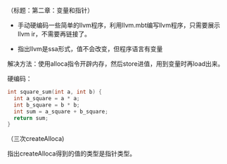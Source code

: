 
（标题：第二章：变量和指针）

- 手动硬编码一些简单的llvm程序，利用llvm.mbt编写llvm程序，只需要展示llvm ir，不需要再链接了。

- 指出llvm是ssa形式，值不会改变，但程序语言有变量

解决方法：使用alloca指令开辟内存，然后store进值，用到变量时再load出来。

硬编码：

```c
int square_sum(int a, int b) {
  int a_square = a * a;
  int b_square = b * b;
  int sum = a_square + b_square;
  return sum;
}
```

（三次createAlloca)

指出createAlloca得到的值的类型是指针类型。

